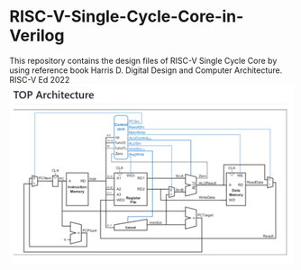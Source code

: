 # RISC-V-Single-Cycle-Core-in-Verilog
This repository contains the design files of RISC-V Single Cycle Core by using reference book  Harris D. Digital Design and Computer Architecture. RISC-V Ed 2022
!['RISCV,.PNG'](RISCV,.PNG)


